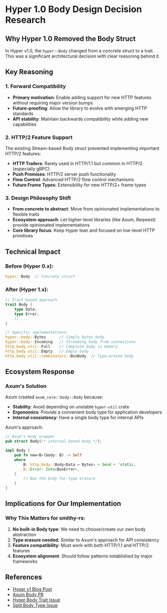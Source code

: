 # Hyper 1.0 Body Design Decision Research

## Why Hyper 1.0 Removed the Body Struct

In Hyper v1.0, the `hyper::Body` changed from a concrete struct to a trait. This was a significant architectural decision with clear reasoning behind it.

## Key Reasoning

### 1. **Forward Compatibility**
- **Primary motivation**: Enable adding support for new HTTP features without requiring major version bumps
- **Future-proofing**: Allow the library to evolve with emerging HTTP standards
- **API stability**: Maintain backwards compatibility while adding new capabilities

### 2. **HTTP/2 Feature Support**
The existing Stream-based Body struct prevented implementing important HTTP/2 features:

- **HTTP Trailers**: Rarely used in HTTP/1.1 but common in HTTP/2 (especially gRPC)
- **Push Promises**: HTTP/2 server push functionality  
- **Flow Control**: Advanced HTTP/2 flow control mechanisms
- **Future Frame Types**: Extensibility for new HTTP/2+ frame types

### 3. **Design Philosophy Shift**
- **From concrete to abstract**: Move from opinionated implementations to flexible traits
- **Ecosystem approach**: Let higher-level libraries (like Axum, Reqwest) provide opinionated implementations
- **Core library focus**: Keep Hyper lean and focused on low-level HTTP primitives

## Technical Impact

### Before (Hyper 0.x):
```rust
hyper::Body  // Concrete struct
```

### After (Hyper 1.x):
```rust
// Trait-based approach
trait Body {
    type Data;
    type Error;
    // ...
}

// Specific implementations:
hyper::body::Bytes      // Simple bytes body
hyper::body::Incoming   // Streaming body from connections
http_body_util::Full    // Complete body in memory  
http_body_util::Empty   // Empty body
http_body_util::combinators::BoxBody  // Type-erased body
```

## Ecosystem Response

### Axum's Solution
Axum created `axum_core::body::Body` because:
- **Stability**: Avoid depending on unstable `hyper-util` crate
- **Ergonomics**: Provide a convenient body type for application developers  
- **Internal consistency**: Have a single body type for internal APIs

Axum's approach:
```rust
// Axum's body wrapper
pub struct Body(/* internal boxed body */);

impl Body {
    pub fn new<B>(body: B) -> Self 
    where 
        B: http_body::Body<Data = Bytes> + Send + 'static,
        B::Error: Into<BoxError>,
    {
        // Box the body for type erasure
    }
}
```

## Implications for Our Implementation

### Why This Matters for smithy-rs:
1. **No built-in Body type**: We need to choose/create our own body abstraction
2. **Type erasure needed**: Similar to Axum's approach for API consistency  
3. **Feature compatibility**: Must work with both HTTP/1.1 and HTTP/2 features
4. **Ecosystem alignment**: Should follow patterns established by major frameworks

## References
- [Hyper v1 Blog Post](https://seanmonstar.com/blog/hyper-v1/)
- [Axum Body PR](https://github.com/tokio-rs/axum/pull/1584)  
- [Hyper Body Trait Issue](https://github.com/hyperium/hyper/issues/1438)
- [Split Body Type Issue](https://github.com/hyperium/hyper/issues/2345)
